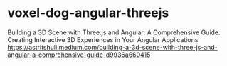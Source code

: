 # voxel-dog-angular-threejs
Building a 3D Scene with Three.js and Angular: A Comprehensive Guide. Creating Interactive 3D Experiences in Your Angular Applications
https://astritshuli.medium.com/building-a-3d-scene-with-three-js-and-angular-a-comprehensive-guide-d9936a660415
